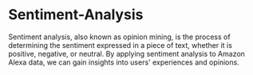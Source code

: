 # Sentiment-Analysis
Sentiment analysis, also known as opinion mining, is the process of determining the sentiment expressed in a piece of text, whether it is positive, negative, or neutral. By applying sentiment analysis to Amazon Alexa data, we can gain insights into users' experiences and opinions.
